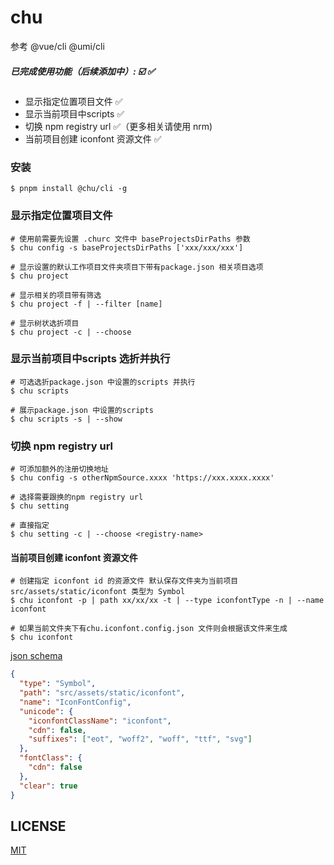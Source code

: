 # chu 

参考 @vue/cli @umi/cli
#####  已完成使用功能（后续添加中）:  ☑️ ✅

+ 显示指定位置项目文件 ✅
+ 显示当前项目中scripts ✅
+ 切换 npm registry url ✅（更多相关请使用 nrm)
+ 当前项目创建 iconfont 资源文件 ✅

### 安装
```shell
$ pnpm install @chu/cli -g
```

### 显示指定位置项目文件
```shell
# 使用前需要先设置 .churc 文件中 baseProjectsDirPaths 参数
$ chu config -s baseProjectsDirPaths ['xxx/xxx/xxx']

# 显示设置的默认工作项目文件夹项目下带有package.json 相关项目选项
$ chu project 

# 显示相关的项目带有筛选
$ chu project -f | --filter [name]

# 显示树状选折项目
$ chu project -c | --choose
```

### 显示当前项目中scripts 选折并执行
```shell
# 可选选折package.json 中设置的scripts 并执行
$ chu scripts

# 展示package.json 中设置的scripts
$ chu scripts -s | --show
```

### 切换 npm registry url 
```shell
# 可添加额外的注册切换地址
$ chu config -s otherNpmSource.xxxx 'https://xxx.xxxx.xxxx'

# 选择需要跟换的npm registry url
$ chu setting 

# 直接指定
$ chu setting -c | --choose <registry-name>
```

#### 当前项目创建 iconfont 资源文件
```shell
# 创建指定 iconfont id 的资源文件 默认保存文件夹为当前项目 src/assets/static/iconfont 类型为 Symbol 
$ chu iconfont -p | path xx/xx/xx -t | --type iconfontType -n | --name iconfont

# 如果当前文件夹下有chu.iconfont.config.json 文件则会根据该文件来生成
$ chu iconfont
```

[json schema](./packages/chu/config/chu.iconfont.schema.json)

```json
{
  "type": "Symbol",
  "path": "src/assets/static/iconfont",
  "name": "IconFontConfig",
  "unicode": {
    "iconfontClassName": "iconfont",
    "cdn": false,
    "suffixes": ["eot", "woff2", "woff", "ttf", "svg"]
  },
  "fontClass": {
    "cdn": false
  },
  "clear": true
}
```

## LICENSE

[MIT](./LICENSE)
